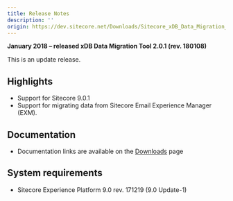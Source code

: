 ```yaml
---
title: Release Notes
description: ''
origin: https://dev.sitecore.net/Downloads/Sitecore_xDB_Data_Migration_Tool/2x/xDB_Data_Migration_Tool_201/Release_Notes
---
```


**January 2018 – released xDB Data Migration Tool 2.0.1 (rev. 180108)**

This is an update release.

## Highlights

-   Support for Sitecore 9.0.1
-   Support for migrating data from Sitecore Email Experience Manager (EXM).

## Documentation

-   Documentation links are available on the [Downloads](/downloads/Sitecore_xDB_Data_Migration_Tool/2x/xDB_Data_Migration_Tool_201) page

## System requirements

-   Sitecore Experience Platform 9.0 rev. 171219 (9.0 Update-1)